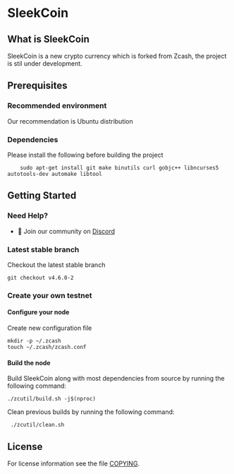 SleekCoin
===========

What is SleekCoin
--------------
SleekCoin is a new crypto currency which is forked from Zcash, the project is stil under development.

## Prerequisites

### Recommended environment

Our recommendation is Ubuntu distribution

### Dependencies

Please install the following before building the project

```
    sudo apt-get install git make binutils curl gobjc++ libncurses5 autotools-dev automake libtool
```

## Getting Started

### Need Help?

* :speech_balloon: Join our community on [Discord](https://discordapp.com/invite/******)

### Latest stable branch

Checkout the latest stable branch

```
git checkout v4.6.0-2
```

### Create your own testnet

#### Configure your node

Create new configuration file

```
mkdir -p ~/.zcash
touch ~/.zcash/zcash.conf
```

#### Build the node

Build SleekCoin along with most dependencies from source by running the following command:

```
./zcutil/build.sh -j$(nproc)
```

Clean previous builds by running the following command:


```
 ./zcutil/clean.sh
```

License
-------

For license information see the file [COPYING](COPYING).
